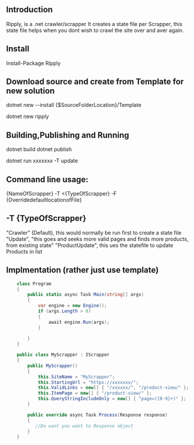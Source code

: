 ﻿Introduction
----

Ripply, is a .net crawler/scrapper
It creates a state file per Scrapper, this state file helps when you dont wish to crawl the site over and aver again.

Install
---
Install-Package Ripply



Download source and create from Template for new solution
---
dotnet new --install {$SourceFolderLocation}/Template

dotnet new ripply



Building,Publishing and Running
---

dotnet build
dotnet publish

dotnet run xxxxxxx -T update



Command line usage:
---

{NameOfScrapper} -T <{TypeOfScrapper} -F {OverridedefaultlocationofFile}


-T {TypeOfScrapper}
---
"Crawler" (Default), this would normally be run first to create a state file
"Update", "this goes and seeks more valid pages and finds more products, from existing state"
"ProductUpdate", this ues the statefile to update Products in list




Implmentation (rather just use template)
---

```C#
    class Program
    {
        public static async Task Main(string[] args)
        {
            var engine = new Engine();
            if (args.Length > 0)
            {
                await engine.Run(args);
            }
           
        }
    }
```

```C#
    public class MyScrapper : IScrapper
    {
        public MyScrapper()
        {
            this.SiteName = "MyScrapper";
            this.StartingUrl = "https://xxxxxxx/";
            this.ValidLinks = new[] { "/xxxxxx/", "/product-view/" };
            this.ItemPage = new[] { "/product-view/" };
            this.QueryStringIncludeOnly = new[] { "page=([0-9]+)" };
        }

        public override async Task Process(Response response)
        {
           //Do want you want to Response object
        }
	}
```

